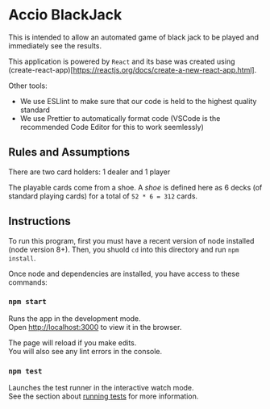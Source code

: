 # Accio BlackJack

This is intended to allow an automated game of black jack to be played and immediately see the results.

This application is powered by `React` and its base was created using (create-react-app)[https://reactjs.org/docs/create-a-new-react-app.html].

Other tools:

- We use ESLlint to make sure that our code is held to the highest quality standard
- We use Prettier to automatically format code (VSCode is the recommended Code Editor for this to work seemlessly)

## Rules and Assumptions

There are two card holders: 1 dealer and 1 player

The playable cards come from a shoe. A _shoe_ is defined here as 6 decks (of standard playing cards) for a total of `52 * 6 = 312` cards.

## Instructions

To run this program, first you must have a recent version of node installed (node version 8+). Then, you shuold `cd` into this directory and run `npm install`.

Once node and dependencies are installed, you have access to these commands:

### `npm start`

Runs the app in the development mode.\
Open [http://localhost:3000](http://localhost:3000) to view it in the browser.

The page will reload if you make edits.\
You will also see any lint errors in the console.

### `npm test`

Launches the test runner in the interactive watch mode.\
See the section about [running tests](https://facebook.github.io/create-react-app/docs/running-tests) for more information.
